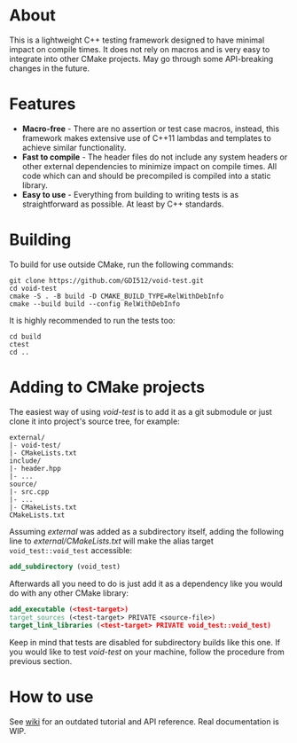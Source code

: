# About
This is a lightweight C++ testing framework designed to have minimal impact on compile times.
It does not rely on macros and is very easy to integrate into other CMake projects.
May go through some API-breaking changes in the future.

# Features
* **Macro-free** - There are no assertion or test case macros, instead, this framework makes extensive use of C++11 lambdas and templates to achieve similar functionality.
* **Fast to compile** - The header files do not include any system headers or other external dependencies to minimize impact on compile times. All code which can and should be precompiled is compiled into a static library.
* **Easy to use** - Everything from building to writing tests is as straightforward as possible. At least by C++ standards.

# Building
To build for use outside CMake, run the following commands:

    git clone https://github.com/GDI512/void-test.git
    cd void-test
    cmake -S . -B build -D CMAKE_BUILD_TYPE=RelWithDebInfo
    cmake --build build --config RelWithDebInfo

It is highly recommended to run the tests too:

    cd build
    ctest
    cd ..

# Adding to CMake projects
The easiest way of using *void-test* is to add it as a git submodule or just clone it into project's source tree, for example:

    external/
    |- void-test/
    |- CMakeLists.txt
    include/
    |- header.hpp
    |- ...
    source/
    |- src.cpp
    |- ...
    |- CMakeLists.txt
    CMakeLists.txt

Assuming *external* was added as a subdirectory itself, adding the following line to *external/CMakeLists.txt* will make the alias target `void_test::void_test` accessible:

```cmake
add_subdirectory (void_test)
```

Afterwards all you need to do is just add it as a dependency like you would do with any other CMake library:

```cmake
add_executable (<test-target>)
target_sources (<test-target> PRIVATE <source-file>)
target_link_libraries (<test-target> PRIVATE void_test::void_test)
```

Keep in mind that tests are disabled for subdirectory builds like this one. If you would like to test *void-test* on your machine, follow the procedure from previous section.

# How to use

See [wiki](https://github.com/GDI512/void-test/wiki) for an outdated tutorial and API reference.
Real documentation is WIP.
